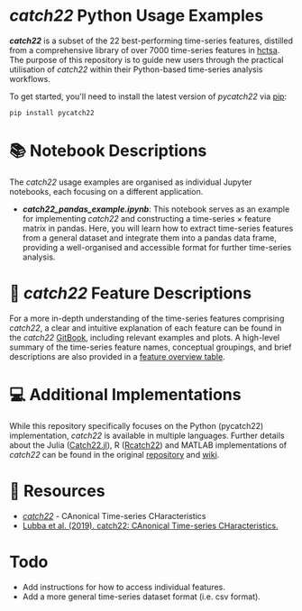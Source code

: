 # *catch22* Python Usage Examples
__*catch22*__ is a subset of the 22 best-performing time-series features, distilled from a comprehensive library of over 7000 time-series features in [hctsa](https://github.com/benfulcher/hctsa).
The purpose of this repository is to guide new users through the practical utilisation of *catch22* within their Python-based time-series
analysis workflows.

To get started, you'll need to install the latest version of *pycatch22* via [pip](https://pypi.org/project/pycatch22/):

```python 
pip install pycatch22
```

# 📚 Notebook Descriptions 
The *catch22* usage examples are organised as individual Jupyter notebooks, each focusing on a different application.
- __*catch22_pandas_example.ipynb*__: This notebook serves as an example for implementing *catch22* and constructing a time-series $\times$ feature matrix in pandas. Here, you will learn how to extract time-series features from a general dataset and integrate them into a pandas data frame, providing a well-organised and accessible format for further time-series analysis. 


# 📖 *catch22* Feature Descriptions 
For a more in-depth understanding of the time-series features comprising *catch22*, a clear and intuitive explanation of each feature can be found in the *catch22* [GitBook](https://feature-based-time-series-analys.gitbook.io/catch22-features/), including relevant examples and plots.
A high-level summary of the time-series feature names, conceptual groupings, and brief descriptions are also provided in a [feature overview table](https://feature-based-time-series-analys.gitbook.io/catch22-features/feature-overview-table). 

# 💻 Additional Implementations 
While this repository specifically focuses on the Python (pycatch22) implementation, *catch22* is available in multiple languages. Further details about the Julia ([Catch22.jl](https://github.com/brendanjohnharris/Catch22.jl)), R ([Rcatch22](https://github.com/hendersontrent/Rcatch22)) and MATLAB implementations of *catch22* can be found in the original
[repository](https://github.com/DynamicsAndNeuralSystems/catch22) and [wiki](https://github.com/DynamicsAndNeuralSystems/catch22/wiki/Installation-and-Testing). 

# 📌 Resources 
- [*catch22*](https://github.com/DynamicsAndNeuralSystems/catch22.git) - CAnonical Time-series CHaracteristics
- [Lubba et al. (2019). catch22: CAnonical Time-series CHaracteristics.](https://link.springer.com/article/10.1007/s10618-019-00647-x)

# Todo
- Add instructions for how to access individual features.
- Add a more general time-series dataset format (i.e. csv format). 
